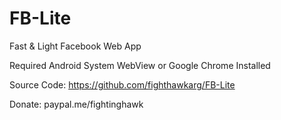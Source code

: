# FB-Lite

Fast & Light Facebook Web App

Required Android System WebView or Google Chrome Installed

Source Code: https://github.com/fighthawkarg/FB-Lite

Donate: paypal.me/fightinghawk


